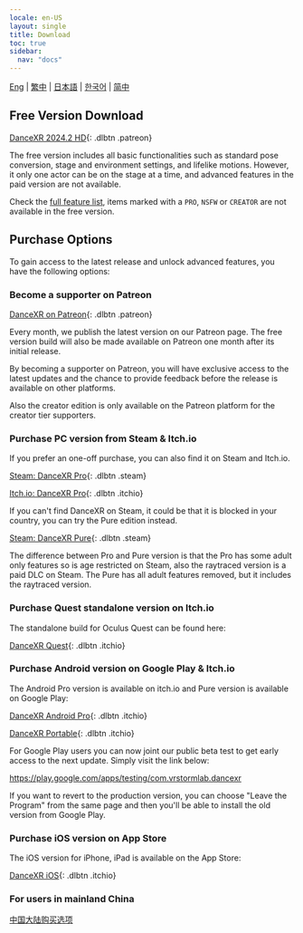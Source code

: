 ```yaml
---
locale: en-US
layout: single
title: Download
toc: true
sidebar:
  nav: "docs"
---
```

[Eng](/dancexr/download) | [繁中](/tw/dancexr/download) | [日本語](/jp/dancexr/download) | [한국어](/kr/dancexr/download) | [简中](/zh/dancexr/download)


## Free Version Download

[DanceXR 2024.2 HD](https://github.com/alloystorm/dvvr/releases/tag/2024.2){: .dlbtn .patreon} 

The free version includes all basic functionalities such as standard pose conversion, stage and environment settings, and lifelike motions. However, it only one actor can be on the stage at a time, and advanced features in the paid version are not available.

Check the [full feature list](features.md), items marked with a `PRO`, `NSFW` or `CREATOR` are not available in the free version.

## Purchase Options
To gain access to the latest release and unlock advanced features, you have the following options:

### Become a supporter on Patreon

[DanceXR on Patreon](https://www.patreon.com/dvvr){: .dlbtn .patreon} 

Every month, we publish the latest version on our Patreon page. The free version build will also be made available on Patreon one month after its initial release.

By becoming a supporter on Patreon, you will have exclusive access to the latest updates and the chance to provide feedback before the release is available on other platforms. 

Also the creator edition is only available on the Patreon platform for the creator tier supporters. 


### Purchase PC version from Steam & Itch.io

If you prefer an one-off purchase, you can also find it on Steam and Itch.io. 

[Steam: DanceXR Pro](https://store.steampowered.com/app/1905510/DanceXR/){: .dlbtn .steam}

[Itch.io: DanceXR Pro](https://stormlab.itch.io/dancexr){: .dlbtn .itchio}

If you can't find DanceXR on Steam, it could be that it is blocked in your country, you can try the Pure edition instead.

[Steam: DanceXR Pure](https://store.steampowered.com/app/2193970/DanceXR_Pure/){: .dlbtn .steam}

The difference between Pro and Pure version is that the Pro has some adult only features so is age restricted on Steam, also the raytraced version is a paid DLC on Steam. The Pure has all adult features removed, but it includes the raytraced version.


### Purchase Quest standalone version on Itch.io

The standalone build for Oculus Quest can be found here: 

[DanceXR Quest](https://stormlab.itch.io/dancexr-quest){: .dlbtn .itchio}


### Purchase Android version on Google Play & Itch.io

The Android Pro version is available on itch.io and Pure version is available on Google Play: 

[DanceXR Android Pro](https://stormlab.itch.io/dancexr-android){: .dlbtn .itchio}

[DanceXR Portable](https://play.google.com/store/apps/details?id=com.vrstormlab.dancexr){: .dlbtn .itchio}

For Google Play users you can now joint our public beta test to get early access to the next update. Simply visit the link below:

https://play.google.com/apps/testing/com.vrstormlab.dancexr

If you want to revert to the production version, you can choose "Leave the Program" from the same page and then you'll be able to install the old version from Google Play.

### Purchase iOS version on App Store

The iOS version for iPhone, iPad is available on the App Store:

[DanceXR iOS](https://apps.apple.com/au/app/dancexr/id6475269158){: .dlbtn .itchio}


### For users in mainland China

[中国大陆购买选项](purchase_prc.md)
